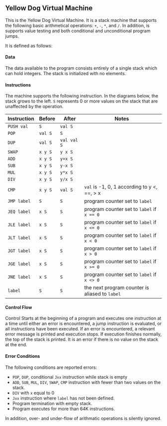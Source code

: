## Yellow Dog Virtual Machine

This is the Yellow Dog Virtual Machine.  It is a stack machine that supports the following basic 
arithmetical operations: `+`, `-`, `*`, and `/`.  In addition, is supports value testing and both
conditional and unconditional program jumps.

It is defined as follows:

#### Data

The data available to the program consists entirely of a single stack which
can hold integers.  The stack is initialized with no elements.


#### Instructions

The machine supports the following instruction.  In the diagrams below, the
stack grows to the left.  `S` represents 0 or more values on the stack that
are unaffected by the operation.

| Instruction | Before | After | Notes |
| ----------- | ------ | ----- | ----- |
| `PUSH val` | `S` | `val S` | |
| `POP`  | `val S` | `S` | |
| `DUP`  | `val S` | `val val S` | |
| `SWAP` | `x y S` | `y x S` | |
| `ADD` | `x y S` | `y+x S` | |
| `SUB` | `x y S` | `y-x S` | |
| `MUL` | `x y S` | `y*x S` | |
| `DIV` | `x y S` | `y/x S` | |
| `CMP` | `x y S` | `val S` | `val` is -1, 0, 1 according to y <, ==, > x |
| `JMP label` | `S` | `S` | program counter set to `label` | 
| `JEQ label` | `x S` | `S` | program counter set to `label` if `x == 0` | 
| `JLE label` | `x S` | `S` | program counter set to `label` if `x <= 0` | 
| `JLT label` | `x S` | `S` | program counter set to `label` if `x < 0` | 
| `JGT label` | `x S` | `S` | program counter set to `label` if `x > 0` | 
| `JGE label` | `x S` | `S` | program counter set to `label` if `x >= 0` | 
| `JNE label` | `x S` | `S` | program counter set to `label` if `x <> 0` | 
| `label` | `S` | `S` | the next program counter is aliased to `label`|

#### Control Flow

Control Starts at the beginning of a program and executes one instruction at a time until either an error is
encountered, a jump instruction is evaluated, or all instructions have been executed.  If an error is
encountered, a relevant error message is printed and execution stops.  If execution finishes normally, the top 
of the stack is printed.  It is an error if there is no value on the stack at the end.

#### Error Conditions

The following conditions are reported errors:

- `POP`, `DUP`, conditional `Jxx` instruction while stack is empty
- `ADD`, `SUB`, `MUL`, `DIV`, `SWAP`, `CMP` instruction with fewer than two values on the stack.
- `DIV` with `x` equal to 0
- `Jxx` instruction where `label` has not been defined.
- Program termination with empty stack.
- Program executes for more than 64K instructions.

In addition, over- and under-flow of arithmatic operations is silently ignored.

